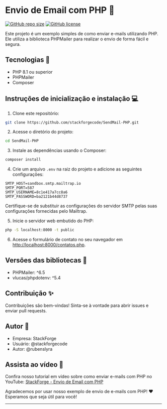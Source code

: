 # Envio de Email com PHP :email:

[![GitHub repo size](https://img.shields.io/github/repo-size/stackforgecode/SendMail-PHP)](https://github.com/stackforgecode/SendMail-PHP)
[![GitHub license](https://img.shields.io/github/license/stackforgecode/SendMail-PHP?style=flat)](https://github.com/stackforgecode/SendMail-PHP/blob/main/LICENSE)

Este projeto é um exemplo simples de como enviar e-mails utilizando PHP. Ele utiliza a biblioteca PHPMailer para realizar o envio de forma fácil e segura.

## Tecnologias :rocket:

- PHP 8.1 ou superior
- PHPMailer
- Composer

## Instruções de inicialização e instalação :computer:

1. Clone este repositório:

```bash
git clone https://github.com/stackforgecode/SendMail-PHP.git
```

2. Acesse o diretório do projeto:

```bash
cd SendMail-PHP
```

3. Instale as dependências usando o Composer:

```bash
composer install
```

4. Crie um arquivo `.env` na raiz do projeto e adicione as seguintes configurações:

```plaintext
SMTP_HOST=sandbox.smtp.mailtrap.io
SMTP_PORT=587
SMTP_USERNAME=8c1e417a7cc8a6
SMTP_PASSWORD=ba2121b44d8737
```

Certifique-se de substituir as configurações do servidor SMTP pelas suas configurações fornecidas pelo Mailtrap.

5. Inicie o servidor web embutido do PHP:

```bash
php -S localhost:8000 -t public
```

6. Acesse o formulário de contato no seu navegador em [http://localhost:8000/contatos.php](http://localhost:8000/contatos.php).

## Versões das bibliotecas :bookmark_tabs:

- PHPMailer: ^6.5
- vlucas/phpdotenv: ^5.4

## Contribuição :sparkles:

Contribuições são bem-vindas! Sinta-se à vontade para abrir issues e enviar pull requests.

## Autor :bust_in_silhouette:

- Empresa: StackForge
- Usuário: @stackforgecode
- Autor: @rubenslyra

## Assista ao vídeo :movie_camera:

Confira nosso tutorial em vídeo sobre como enviar e-mails com PHP no YouTube: [StackForge - Envio de Email com PHP](https://youtube.com/stackforge)

Agradecemos por usar nosso exemplo de envio de e-mails com PHP! :heart: Esperamos que seja útil para você!

---
